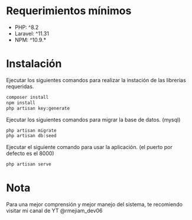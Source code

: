 # Requerimientos mínimos

- PHP: ^8.2
- Laravel: ^11.31
- NPM: ^10.9.*

# Instalación
Ejecutar los siguientes comandos para realizar la instación de las librerias requeridas.

```sh
composer install
npm install
php artisan key:generate
```
Ejecutar los siguientes comandos para migrar la base de datos. (mysql)

```sh
php artisan migrate
php artisan db:seed
```

Ejecutar el siguiente comando para usar la aplicación. (el puerto por defecto es el 8000)

```sh
php artisan serve
```

# Nota

Para una mejor comprensión y mejor manejo del sistema, te recomiendo visitar mi canal de YT @rmejiam_dev06